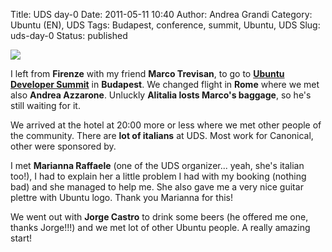 Title: UDS day-0
Date: 2011-05-11 10:40
Author: Andrea Grandi
Category: Ubuntu (EN), UDS
Tags: Budapest, conference, summit, Ubuntu, UDS
Slug: uds-day-0
Status: published

[![]({static}/images/2011/05/IMG_0254-300x200.jpg)]()

I left from **Firenze** with my friend **Marco Trevisan**, to go to
**[Ubuntu Developer Summit](http://uds.ubuntu.com)** in **Budapest**. We
changed flight in **Rome** where we met also **Andrea Azzarone**.
Unluckly **Alitalia losts Marco's baggage**, so he's still waiting for
it.

We arrived at the hotel at 20:00 more or less where we met other people
of the community. There are **lot of italians** at UDS. Most work for
Canonical, other were sponsored by.

I met **Marianna Raffaele** (one of the UDS organizer... yeah, she's
italian too!), I had to explain her a little problem I had with my
booking (nothing bad) and she managed to help me. She also gave me a
very nice guitar plettre with Ubuntu logo. Thank you Marianna for this!

We went out with **Jorge Castro** to drink some beers (he offered me
one, thanks Jorge!!!) and we met lot of other Ubuntu people. A really
amazing start!
